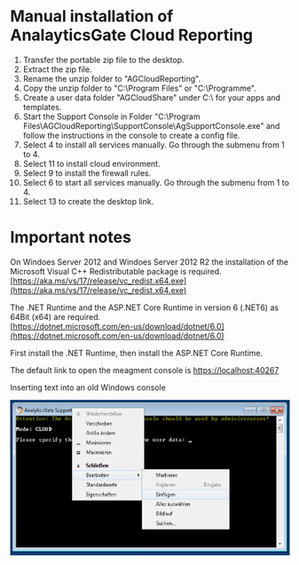 # Manual installation of AnalayticsGate Cloud Reporting

1. Transfer the portable zip file to the desktop.
2. Extract the zip file.
3. Rename the unzip folder to "AGCloudReporting".
4. Copy the unzip folder to "C:\Program Files" or "C:\Programme".
5. Create a user data folder "AGCloudShare" under C:\ for your apps and templates.
6. Start the Support Console in Folder "C:\Program Files\AGCloudReporting\SupportConsole\AgSupportConsole.exe" and follow the instructions in the console to create a config file.
7. Select 4 to install all services manually. Go through the submenu from 1 to 4.
8. Select 11 to install cloud environment.
9. Select 9 to install the firewall rules.
10. Select 6 to start all services manually. Go through the submenu from 1 to 4.
11. Select 13 to create the desktop link.

# Important notes

On Windoes Server 2012 and Windoes Server 2012 R2 the installation of the Microsoft Visual C++ Redistributable package is required.
[https://aka.ms/vs/17/release/vc_redist.x64.exe](https://aka.ms/vs/17/release/vc_redist.x64.exe)

The .NET Runtime and the ASP.NET Core Runtime in version 6 (.NET6) as 64Bit (x64) are required.  
[https://dotnet.microsoft.com/en-us/download/dotnet/6.0](https://dotnet.microsoft.com/en-us/download/dotnet/6.0)

First install the .NET Runtime, then install the ASP.NET Core Runtime.

The default link to open the meagment console is [https://localhost:40267](https://localhost:40267)

Inserting text into an old Windows console

<img align="left" height="280px" src="WindowsCMDPaste.png">
